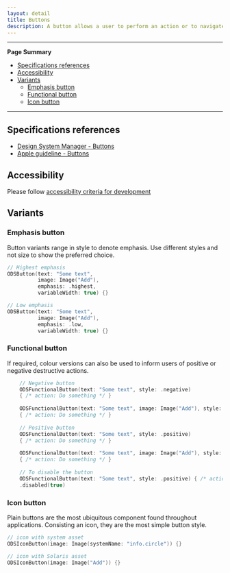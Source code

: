 ```yaml
---
layout: detail
title: Buttons
description: A button allows a user to perform an action or to navigate to another page. It contains a text label and a supporting icon can be displayed.
---
```


---

**Page Summary**

* [Specifications references](#specifications-references)
* [Accessibility](#accessibility)
* [Variants](#variants)
    * [Emphasis button](#emphasis-button)
    * [Functional button](#functional-button)
    * [Icon button](#icon-button)

---

## Specifications references

- [Design System Manager - Buttons](https://system.design.orange.com/0c1af118d/p/278734-buttons-shape/b/536b5f)
- [Apple guideline - Buttons](https://developer.apple.com/design/human-interface-guidelines/components/menus-and-actions/buttons)

## Accessibility

Please follow [accessibility criteria for development](https://a11y-guidelines.orange.com/en/mobile/ios/)

## Variants

### Emphasis button

Button variants range in style to denote emphasis. Use different styles and not size to show the preferred choice. 

```swift
// Highest emphasis
ODSButton(text: "Some text",
          image: Image("Add"),
          emphasis: .highest,
          variableWidth: true) {}

// Low emphasis
ODSButton(text: "Some text",
          image: Image("Add"),
          emphasis: .low,
          variableWidth: true) {}
``` 

### Functional button

If required, colour versions can also be used to inform users of positive or negative destructive actions.

```swift
    // Negative button
    ODSFunctionalButton(text: "Some text", style: .negative) 
    { /* action: Do something */ }
    
    ODSFunctionalButton(text: "Some text", image: Image("Add"), style: .negative)
    { /* action: Do something */ }
    
    // Positive button
    ODSFunctionalButton(text: "Some text", style: .positive)
    { /* action: Do something */ }
    
    ODSFunctionalButton(text: "Some text", image: Image("Add"), style: .positive)
    { /* action: Do something */ }
    
    // To disable the button
    ODSFunctionalButton(text: "Some text", style: .positive) { /* action: Do something */ }
    .disabled(true)
```

### Icon button

Plain buttons are the most ubiquitous component found throughout applications. Consisting an icon, they are the most simple button style.

```swift
// icon with system asset
ODSIconButton(image: Image(systemName: "info.circle")) {}

// icon with Solaris asset
ODSIconButton(image: Image("Add")) {}
```



